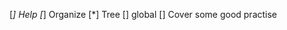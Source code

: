 [*] Help
[*] Organize
[*] Tree 
[] global
[] Cover some good practise

<!-- 
process.agvs
prcoess.cwd

shebang syntex
 -->